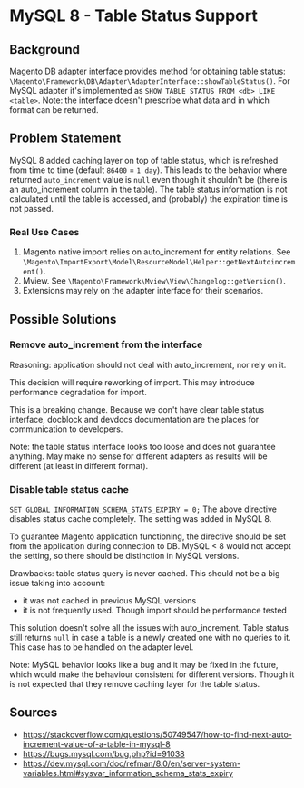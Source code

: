 # MySQL 8 - Table Status Support

## Background

Magento DB adapter interface provides method for obtaining table status: `\Magento\Framework\DB\Adapter\AdapterInterface::showTableStatus()`.
For MySQL adapter it's implemented as `SHOW TABLE STATUS FROM <db> LIKE <table>`.
Note: the interface doesn't prescribe what data and in which format can be returned.

## Problem Statement

MySQL 8 added caching layer on top of table status, which is refreshed from time to time (default `86400` = `1 day`).
This leads to the behavior where returned `auto_increment` value is `null` even though it shouldn't be (there is an auto_increment column in the table).
The table status information is not calculated until the table is accessed, and (probably) the expiration time is not passed.

### Real Use Cases

1. Magento native import relies on auto_increment for entity relations. See `\Magento\ImportExport\Model\ResourceModel\Helper::getNextAutoincrement()`.
2. Mview. See `\Magento\Framework\Mview\View\Changelog::getVersion()`.
3. Extensions may rely on the adapter interface for their scenarios.

## Possible Solutions

### Remove auto_increment from the interface

Reasoning: application should not deal with auto_increment, nor rely on it.

This decision will require reworking of import. This may introduce performance degradation for import.

This is a breaking change. Because we don't have clear table status interface, docblock and devdocs documentation are the places for communication to developers.

Note: the table status interface looks too loose and does not guarantee anything. May make no sense for different adapters as results will be different (at least in different format). 

### Disable table status cache

`SET GLOBAL INFORMATION_SCHEMA_STATS_EXPIRY = 0;`
The above directive disables status cache completely. The setting was added in MySQL 8.

To guarantee Magento application functioning, the directive should be set from the application during connection to DB.
MySQL < 8 would not accept the setting, so there should be distinction in MySQL versions.

Drawbacks: table status query is never cached. This should not be a big issue taking into account:
- it was not cached in previous MySQL versions
- it is not frequently used. Though import should be performance tested

This solution doesn't solve all the issues with auto_increment.
Table status still returns `null` in case a table is a newly created one with no queries to it.
This case has to be handled on the adapter level. 

Note: MySQL behavior looks like a bug and it may be fixed in the future, which would make the behaviour consistent for different versions.
Though it is not expected that they remove caching layer for the table status. 

## Sources

* https://stackoverflow.com/questions/50749547/how-to-find-next-auto-increment-value-of-a-table-in-mysql-8
* https://bugs.mysql.com/bug.php?id=91038
* https://dev.mysql.com/doc/refman/8.0/en/server-system-variables.html#sysvar_information_schema_stats_expiry
 